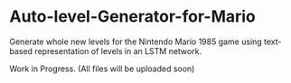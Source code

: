 # Auto-level-Generator-for-Mario
Generate whole new levels for the Nintendo Mario 1985 game using text-based representation of levels in an LSTM network.

Work in Progress. (All files will be uploaded soon)
